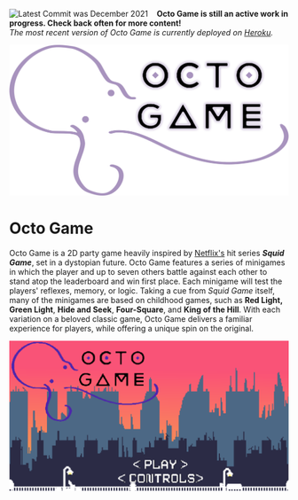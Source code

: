 ![Latest Commit was December 2021](https://img.shields.io/badge/Latest%20Commit-December%202021-yellowgreen?style=plastic)&nbsp;&nbsp;&nbsp;
**Octo Game is still an active work in progress. Check back often for more content!** <br /> *The most recent version of Octo Game is currently deployed on [Heroku](https://octogame.herokuapp.cpm).*

![The Octo Game logo](/public/assets/logoEditSmaller.png)
# Octo Game
Octo Game is a 2D party game heavily inspired by [Netflix's](https://www.netflix.com/) hit series ***Squid Game***, set in a dystopian future. Octo Game features a series of minigames in which the player and up to seven others battle against each other to stand atop the leaderboard and win first place. Each minigame will test the players' reflexes, memory, or logic. Taking a cue from *Squid Game* itself, many of the minigames are based on childhood games, such as **Red Light, Green Light**, **Hide and Seek**, **Four-Square**, and **King of the Hill**. With each variation on a beloved classic game, Octo Game delivers a familiar experience for players, while offering a unique spin on the original.

![Octo Game Splash Screen](/public/assets/splashTrimmed.png)
